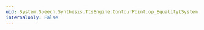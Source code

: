 ```yaml
---
uid: System.Speech.Synthesis.TtsEngine.ContourPoint.op_Equality(System.Speech.Synthesis.TtsEngine.ContourPoint,System.Speech.Synthesis.TtsEngine.ContourPoint)
internalonly: False
---
```

